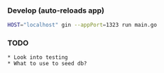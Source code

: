 
### Develop (auto-reloads app)
````bash
HOST="localhost" gin --appPort=1323 run main.go
````

### TODO
````text
* Look into testing
* What to use to seed db?
````